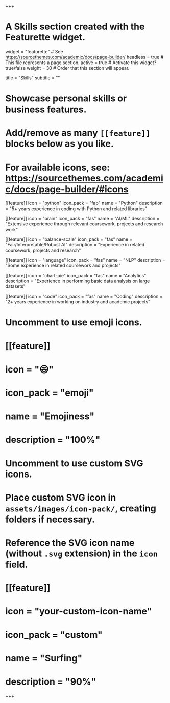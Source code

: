 +++
# A Skills section created with the Featurette widget.
widget = "featurette"  # See https://sourcethemes.com/academic/docs/page-builder/
headless = true  # This file represents a page section.
active = true  # Activate this widget? true/false
weight = 30  # Order that this section will appear.

title = "Skills"
subtitle = ""

# Showcase personal skills or business features.
# 
# Add/remove as many `[[feature]]` blocks below as you like.
# 
# For available icons, see: https://sourcethemes.com/academic/docs/page-builder/#icons

[[feature]]
  icon = "python"
  icon_pack = "fab"
  name = "Python"
  description = "5+ years experience in coding with Python and related libraries"
  
 [[feature]]
  icon = "brain"
  icon_pack = "fas"
  name = "AI/ML"
  description = "Extensive experience through relevant coursework, projects and research work"
  
[[feature]]
  icon = "balance-scale"
  icon_pack = "fas"
  name = "Fair/Interpretable/Robust AI"
  description = "Experience in related coursework, projects and research"
  
[[feature]]
  icon = "language"
  icon_pack = "fas"
  name = "NLP"
  description = "Some experience in related coursework and projects"
  
 [[feature]]
  icon = "chart-pie"
  icon_pack = "fas"
  name = "Analytics"
  description = "Experience in performing basic data analysis on large datasets"
  
  
 [[feature]]
  icon = "code"
  icon_pack = "fas"
  name = "Coding"
  description = "2+ years experience in working on industry and academic projects"
  
# Uncomment to use emoji icons.
# [[feature]]
#  icon = ":smile:"
#  icon_pack = "emoji"
#  name = "Emojiness"
#  description = "100%"  

# Uncomment to use custom SVG icons.
# Place custom SVG icon in `assets/images/icon-pack/`, creating folders if necessary.
# Reference the SVG icon name (without `.svg` extension) in the `icon` field.
# [[feature]]
#  icon = "your-custom-icon-name"
#  icon_pack = "custom"
#  name = "Surfing"
#  description = "90%"

+++
